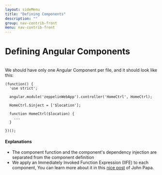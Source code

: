 ```yaml
---
layout: sideMenu
title: "Defining Components"
description: ""
group: nav-contrib-front
menu: nav-contrib-front
---
```

<!--
Licensed under the Apache License, Version 2.0 (the "License");
you may not use this file except in compliance with the License.
You may obtain a copy of the License at

http://www.apache.org/licenses/LICENSE-2.0

Unless required by applicable law or agreed to in writing, software
distributed under the License is distributed on an "AS IS" BASIS,
WITHOUT WARRANTIES OR CONDITIONS OF ANY KIND, either express or implied.
See the License for the specific language governing permissions and
limitations under the License.
-->

# Defining Angular Components

<br/>
We should have only one Angular Component per file, and it should look like this:

```
(function() {
  'use strict';

  angular.module('zeppelinWebApp').controller('HomeCtrl', HomeCtrl);

  HomeCtrl.$inject = ['$location'];

  function HomeCtrl($location) {
    ...
  }

})();
```

#### Explanations

* The component function and the component's dependency injection are separated from the component definition
* We apply an Immediately Invoked Function Expression (IIFE) to each component, You can learn more about it
in this [nice post](https://github.com/johnpapa/angular-styleguide/tree/master/a1#iife) of John Papa.
